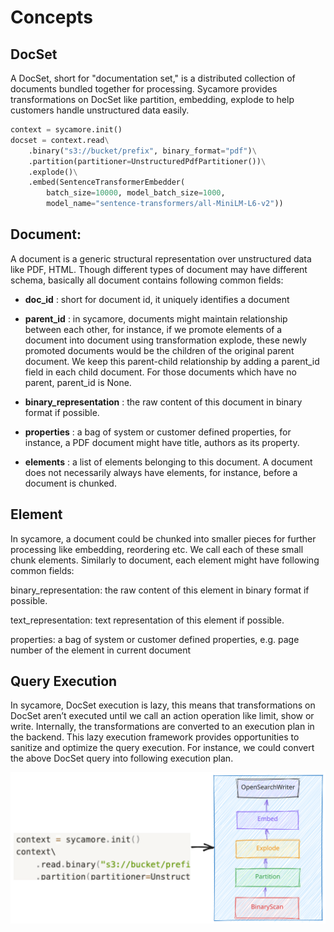 # Concepts

## DocSet

A DocSet, short for "documentation set," is a distributed collection of documents bundled together for processing. Sycamore provides transformations on DocSet like partition, embedding, explode to help customers handle unstructured data easily.

```python
context = sycamore.init()
docset = context.read\
    .binary("s3://bucket/prefix", binary_format="pdf")\
    .partition(partitioner=UnstructuredPdfPartitioner())\
    .explode()\
    .embed(SentenceTransformerEmbedder(
        batch_size=10000, model_batch_size=1000,
        model_name="sentence-transformers/all-MiniLM-L6-v2"))
```

## Document:

A document is a generic structural representation over unstructured data like PDF, HTML. Though different types of document may have different schema, basically all document contains following common fields:

- **doc_id** : short for document id, it uniquely identifies a document

- **parent_id** : in sycamore, documents might maintain relationship between each other, for instance, if we promote elements of a document into document using transformation explode, these newly promoted documents would be the children of the original parent document. We keep this parent-child relationship by adding a parent_id field in each child document. For those documents which have no parent, parent_id is None.

- **binary_representation** : the raw content of this document in binary format if possible.

- **properties** : a bag of system or customer defined properties, for instance, a PDF document might have title, authors as its property.

- **elements** : a list of elements belonging to this document. A document does not necessarily always have elements, for instance, before a document is chunked.

## Element

In sycamore, a document could be chunked into smaller pieces for further processing like embedding, reordering etc. We call each of these small chunk elements. Similarly to document, each element might have following common fields:

binary_representation: the raw content of this element in binary format if possible.

text_representation: text representation of this element if possible.

properties: a bag of system or customer defined properties, e.g. page number of the element in current document

## Query Execution

In sycamore, DocSet execution is lazy, this means that transformations on DocSet aren’t executed until we call an action operation like limit, show or write. Internally, the transformations are converted to an execution plan in the backend. This lazy execution framework provides opportunities to sanitize and optimize the query execution. For instance, we could convert the above DocSet query into following execution plan.

![Image](../images/query_execution.svg)
